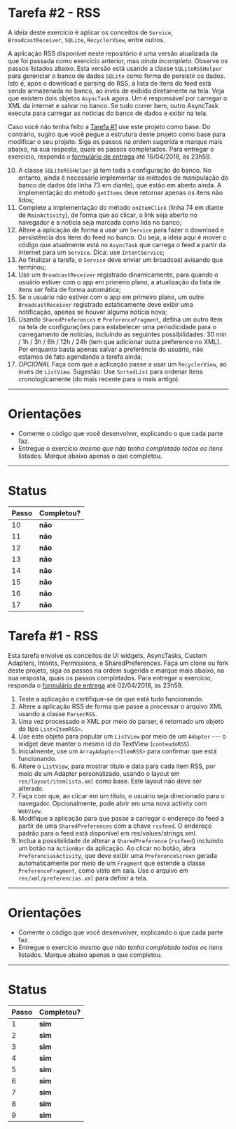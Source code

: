 # Tarefa #2 - RSS 

A ideia deste exercício é aplicar os conceitos de `Service`, `BroadcastReceiver`, `SQLite`, `RecyclerView`, entre outros. 

A aplicação RSS disponível neste repositório é uma versão atualizada da que foi passada como exercício anterior, mas *ainda incompleta*. Observe os passos listados abaixo. 
Esta versão está usando a classe `SQLiteRSSHelper` para gerenciar o banco de dados `SQLite` como forma de persistir os dados. 
Isto é, após o download e parsing do RSS, a lista de itens do feed está sendo armazenada no banco, ao invés de exibida diretamente na tela. 
Veja que existem dois objetos `AsyncTask` agora. Um é responsável por carregar o XML da internet e salvar no banco. Se tudo correr bem, outro AsyncTask executa para carregar as notícias do banco de dados e exibir na tela. 

Caso você não tenha feito a [Tarefa #1](https://github.com/if1001/exercicio1-rss) use este projeto como base. Do contrário, sugiro que você pegue a estrutura deste projeto como base para modificar o seu projeto. 
Siga os passos na ordem sugerida e marque mais abaixo, na sua resposta, quais os passos completados. 
Para entregar o exercício, responda o [formulário de entrega](https://docs.google.com/forms/d/e/1FAIpQLSekCO9cBY3FepSBG3KyQasSMkZQvgS5ikN29x4KnyN9xYSj6Q/viewform) até 16/04/2018, às 23h59.

  10. A classe `SQLiteRSSHelper` já tem toda a configuração do banco. No entanto, ainda é necessário implementar os métodos de manipulação do banco de dados (da linha 73 em diante), que estão em aberto ainda. A implementação do método `getItems` deve retornar apenas os itens não lidos;
  11. Complete a implementação do método `onItemClick` (linha 74 em diante de `MainActivity`), de forma que ao clicar, o link seja aberto no navegador e a notícia seja marcada como lida no banco;
  12. Altere a aplicação de forma a usar um `Service` para fazer o download e persistência dos itens do feed no banco. Ou seja, a ideia aqui é mover o código que atualmente está no `AsyncTask` que carrega o feed a partir da internet para um `Service`. Dica: use `IntentService`;
  13. Ao finalizar a tarefa, o `Service` deve enviar um broadcast avisando que terminou;
  14. Use um `BroadcastReceiver` registrado dinamicamente, para quando o usuário estiver com o app em primeiro plano, a atualização da lista de itens ser feita de forma automática;
  15. Se o usuário não estiver com o app em primeiro plano, um outro `BroadcastReceiver` registrado estaticamente deve exibir uma notificação, apenas se houver alguma notícia nova;
  16. Usando `SharedPreferences` e `PreferenceFragment`, defina um outro item na tela de configurações para estabelecer uma periodicidade para o carregamento de notícias, incluindo as seguintes possibilidades: 30 min / 1h / 3h / 6h / 12h / 24h (tem que adicionar outra preference no XML). Por enquanto basta apenas salvar a preferência do usuário, não estamos de fato agendando a tarefa ainda;
  17. *OPCIONAL* Faça com que a aplicação passe a usar um `RecyclerView`, ao invés de `ListView`. Sugestão: Use `SortedList` para ordenar itens cronologicamente (do mais recente para o mais antigo).

---

# Orientações

  - Comente o código que você desenvolver, explicando o que cada parte faz.
  - Entregue o exercício *mesmo que não tenha completado todos os itens* listados. Marque abaixo apenas o que completou.

----

# Status

| Passo | Completou? |
| ------ | ------ |
| 10 | **não** |
| 11 | **não** |
| 12 | **não** |
| 13 | **não** |
| 14 | **não** |
| 15 | **não** |
| 16 | **não** |
| 17 | **não** |

# Tarefa #1 - RSS 

Esta tarefa envolve os conceitos de UI widgets, AsyncTasks, Custom Adapters, Intents, Permissions, e SharedPreferences. 
Faça um clone ou fork deste projeto, siga os passos na ordem sugerida e marque mais abaixo, na sua resposta, quais os passos completados. 
Para entregar o exercício, responda o [formulário de entrega](https://docs.google.com/forms/d/e/1FAIpQLSdQksHsbYqlciFS5JHAGlODKsXAY0MUUlA33I_Aur3DkbmMDg/viewform) até 02/04/2018, às 23h59.

  1. Teste a aplicação e certifique-se de que está tudo funcionando.
  2. Altere a aplicação RSS de forma que passe a processar o arquivo XML usando a classe `ParserRSS`.
  3. Uma vez processado o XML por meio do parser, é retornado um objeto do tipo `List<ItemRSS>`. 
  4. Use este objeto para popular um `ListView` por meio de um `Adapter` --- o widget deve manter o mesmo id do TextView (`conteudoRSS`).
  5. Inicialmente, use um `ArrayAdapter<ItemRSS>` para confirmar que está funcionando. 
  6. Altere o `ListView`, para mostrar título e data para cada item RSS, por meio de um Adapter personalizado, usando o layout em `res/layout/itemlista.xml` como base. Este layout não deve ser alterado.
  7. Faça com que, ao clicar em um título, o usuário seja direcionado para o navegador. Opcionalmente, pode abrir em uma nova activity com `WebView`.
  8. Modifique a aplicação para que passe a carregar o endereço do feed a partir de uma `SharedPreferences` com a chave `rssfeed`. O endereço padrão para o feed está disponível em res/values/strings.xml.
  9. Inclua a possibilidade de alterar a `SharedPreference` (`rssfeed`) incluindo um botão na `ActionBar` da aplicação. Ao clicar no botão, abra `PreferenciasActivity`, que deve exibir uma `PreferenceScreen` gerada automaticamente por meio de um `Fragment` que estende a classe `PreferenceFragment`, como visto em sala. Use o arquivo em `res/xml/preferencias.xml` para definir a tela.

---

# Orientações

  - Comente o código que você desenvolver, explicando o que cada parte faz.
  - Entregue o exercício *mesmo que não tenha completado todos os itens* listados. Marque abaixo apenas o que completou.

----

# Status

| Passo | Completou? |
| ------ | ------ |
| 1 | **sim** |
| 2 | **sim** |
| 3 | **sim** |
| 4 | **sim** |
| 5 | **sim** |
| 6 | **sim** |
| 7 | **sim** |
| 8 | **sim** |
| 9 | **sim** |
